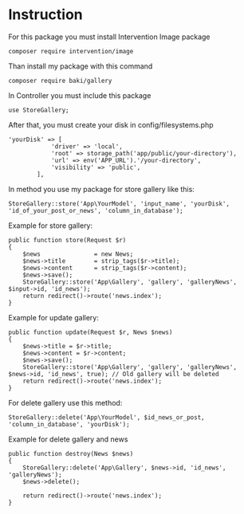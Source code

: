 # Instruction
For this package you must install Intervention Image package
```
composer require intervention/image
```
Than install my package with this command
```
composer require baki/gallery
```
In Controller you must include this package
```
use StoreGallery;
```
After that, you must create your disk in config/filesystems.php
```
'yourDisk' => [
            'driver' => 'local',
            'root' => storage_path('app/public/your-directory'),
            'url' => env('APP_URL').'/your-directory',
            'visibility' => 'public',
        ],
```
In method you use my package for store gallery like this:
```
StoreGallery::store('App\YourModel', 'input_name', 'yourDisk', 'id_of_your_post_or_news', 'column_in_database');
```
Example for store gallery:
```
public function store(Request $r)
{
    $news               = new News;
    $news->title        = strip_tags($r->title);
    $news->content      = strip_tags($r->content);
    $news->save();
    StoreGallery::store('App\Gallery', 'gallery', 'galleryNews',  $input->id, 'id_news');
    return redirect()->route('news.index');
}
```
Example for update gallery:
```
public function update(Request $r, News $news)
{
    $news->title = $r->title;
    $news->content = $r->content;
    $news->save();
    StoreGallery::store('App\Gallery', 'gallery', 'galleryNews',  $news->id, 'id_news', true); // Old gallery will be deleted
    return redirect()->route('news.index');
}
```
For delete gallery use this method:
```
StoreGallery::delete('App\YourModel', $id_news_or_post, 'column_in_database', 'yourDisk');
```
Example for delete gallery and news
```
public function destroy(News $news)
{
    StoreGallery::delete('App\Gallery', $news->id, 'id_news', 'galleryNews');
    $news->delete();

    return redirect()->route('news.index');
}
```
